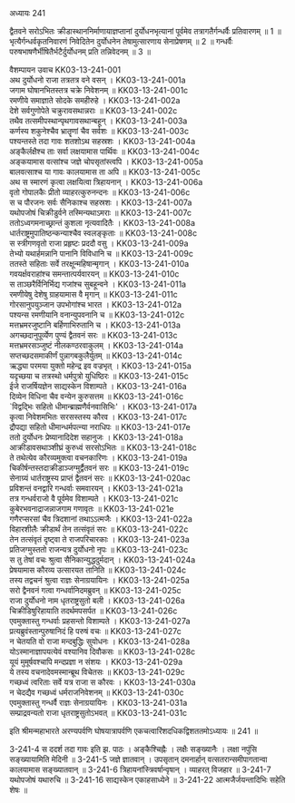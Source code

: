 अध्यायः 241

द्वैतवने सरोऽभितः क्रीडास्थाननिर्माणायाज्ञप्तानां दुर्योधनभृत्यानां पूर्वमेव तत्रागतैर्गन्धर्वैः प्रतिवारणम् ॥ 1 ॥ भृत्यैर्गन्धर्वकृतनिवारणं निवेदितेन दुर्योधनेन तेषामुत्सारणाय सेनाप्रेषणम् ॥ 2 ॥ गन्धर्वैः परुषभाषणैर्भीषितैर्भटैर्दुर्योधनम् प्रति तन्निवेदनम् ॥ 3 ॥

वैशम्पायन उवाच 	KK03-13-241-001  
अथ दुर्योधनो राजा तत्रतत्र वने वसन् ।	KK03-13-241-001a  
जगाम घोषानभितस्तत्र चक्रे निवेशनम् ॥	KK03-13-241-001c  
रमणीये समाज्ञाते सोदके समहीरुहे ।	KK03-13-241-002a  
देशे सर्वगुणोपेते चक्रुरावसथान्नराः ॥	KK03-13-241-002c  
तथैव तत्समीपस्थान्पृथगावसथान्बहून् ।	KK03-13-241-003a  
कर्णस्य शकुनेश्चैव भ्रातॄणां चैव सर्वशः ॥	KK03-13-241-003c  
पश्यन्तस्ते तदा गावः शतशोऽथ सहस्रशः ।	KK03-13-241-004a  
अङ्कैर्लक्षैश्च ताः सर्वा लक्षयामास पार्थिवः ॥	KK03-13-241-004c  
अङ्कयामास वत्सांश्च जज्ञे चोपसृतांस्त्वपि ।	KK03-13-241-005a  
बालवत्साश्च या गावः कालयामास ता अपि ॥	KK03-13-241-005c  
अथ स स्मारणं कृत्वा लक्षयित्वा त्रिहायनान् ।	KK03-13-241-006a  
वृतो गोपालकैः प्रीतो व्याहरत्कुरुनन्दनः ॥	KK03-13-241-006c  
स च पौरजनः सर्वः सैनिकाश्च सहस्रशः ।	KK03-13-241-007a  
यथोपजोषं चिक्रीडुर्वने तस्मिन्यथाऽमराः ॥	KK03-13-241-007c  
ततोऽध्वगमनाच्छ्रान्तं कुशला नृत्यवादितैः ।	KK03-13-241-008a  
धार्तराष्ट्रमुपातिष्ठन्कन्याश्चैव स्वलङ्कृताः ॥	KK03-13-241-008c  
स स्त्रीगणवृतो राजा प्रहृष्टः प्रददौ वसु ।	KK03-13-241-009a  
तेभ्यो यथार्हमन्नानि पानानि विविधानि च ॥	KK03-13-241-009c  
ततस्ते सहिताः सर्वे तरक्षून्महिषान्मृगान् ।	KK03-13-241-010a  
गवयर्क्षवराहांश्च समन्तात्पर्यवारयन् ॥	KK03-13-241-010c  
स ताञ्छरैर्विनिर्भिद्य गजांश्च सुबहून्वने ।	KK03-13-241-011a  
रमणीयेषु देशेषु ग्राहयामास वै मृगान् ॥	KK03-13-241-011c  
गोरसानुपयुञ्जान उपभोगांश्च भारत ।	KK03-13-241-012a  
पश्यन्स रमणीयानि वनान्युपवनानि च ॥	KK03-13-241-012c  
मत्तभ्रमरजुष्टानि बर्हिणाभिरुतानि च ।	KK03-13-241-013a  
अगच्छदानुपूर्व्येण पुण्यं द्वैतवनं सरः ॥	KK03-13-241-013c  
मत्तभ्रमरसञ्जुष्टं नीलकण्ठरवाकुलम् ।	KK03-13-241-014a  
सप्तच्छदसमाकीर्णं पुन्नागबकुलैर्युतम् ॥	KK03-13-241-014c  
ऋद्ध्या परमया युक्तो महेन्द्र इव वज्रभृत् ।	KK03-13-241-015a  
यदृच्छया च तत्रस्थो धर्मपुत्रो युधिष्ठिरः ॥	KK03-13-241-015c  
ईजे राजर्षियज्ञेन साद्यस्केन विशाम्पते ।	KK03-13-241-016a  
दिव्येन विधिना चैव वन्येन कुरुसत्तम ॥	KK03-13-241-016c  
`विद्वद्भिः सहितो धीमान्ब्राह्मणैर्वनवासिभिः' ।	KK03-13-241-017a  
कृत्वा निवेशमभितः सरसस्तस्य कौरव ।	KK03-13-241-017c  
द्रौपद्या सहितो धीमान्धर्मपत्न्या नराधिपः ॥	KK03-13-241-017e  
ततो दुर्योधनः प्रेष्यानादिदेश सहानुजः ।	KK03-13-241-018a  
आक्रीडावसथाञ्शीघ्रं कुरुध्वं सरसोऽभितः ॥	KK03-13-241-018c  
ते तथेत्येव कौरव्यमुक्त्वा वचनकारिणः ।	KK03-13-241-019a  
चिकीर्षन्तस्तदाक्रीडाञ्जग्मुर्द्वैतवनं सरः ॥	KK03-13-241-019c  
सेनाग्र्यं धार्तराष्ट्रस्य प्राप्तं द्वैतवनं सरः ॥	KK03-13-241-020ac  
प्रविशन्तं वनद्वारि गन्धर्वाः समवारयन् ।	KK03-13-241-021a  
तत्र गन्धर्वराजो वै पूर्वमेव विशाम्पते ।	KK03-13-241-021c  
कुबेरभवनाद्राजन्नाजगाम गणावृतः ॥	KK03-13-241-021e  
गणैरप्सरसां चैव त्रिदशानां तथाऽऽत्मजैः ।	KK03-13-241-022a  
विहारशीलैः क्रीडार्थं तेन तत्संवृतं सरः ॥	KK03-13-241-022c  
तेन तत्संवृतं दृष्ट्वा ते राजपरिचारकाः ।	KK03-13-241-023a  
प्रतिजग्मुस्ततो राजन्यत्र दुर्योधनो नृपः ॥	KK03-13-241-023c  
स तु तेषां वचः श्रुत्वा सैनिकान्युद्धदुर्मदान् ।	KK03-13-241-024a  
प्रेषयामास कौरव्य उत्सारयत तानिति ॥	KK03-13-241-024c  
तस्य तद्वचनं श्रुत्वा राज्ञः सेनाग्रयायिनः ।	KK03-13-241-025a  
सरो द्वैनवनं गत्वा गन्धर्वानिदमब्रुवन् ॥	KK03-13-241-025c  
राजा दुर्योधनो नाम धृतराष्ट्रसुतो बली ।	KK03-13-241-026a  
चिक्रीडिषुरिहायाति तदर्थमपसर्पत ॥	KK03-13-241-026c  
एवमुक्तास्तु गन्धर्वाः प्रहसन्तो विशाम्पते ।	KK03-13-241-027a  
प्रत्यब्रुवंस्तान्पुरुषानिदं हि परुषं वचः ॥	KK03-13-241-027c  
न चेतयति वो राजा मन्दबुद्धिः सुयोधनः ।	KK03-13-241-028a  
योऽस्मानाज्ञापयत्येवं वश्यानिव दिवौकसः ॥	KK03-13-241-028c  
यूयं मुमूर्षवश्चापि मन्दप्रज्ञा न संशयः ।	KK03-13-241-029a  
ये तस्य वचनादेवमस्मान्ब्रूथ विचेतसः ॥	KK03-13-241-029c  
गच्छध्वं त्वरिताः सर्वे यत्र राजा स कौरवः ।	KK03-13-241-030a  
न चेदद्यैव गच्छध्वं धर्मराजनिवेशनम् ॥	KK03-13-241-030c  
एवमुक्तास्तु गन्धर्वै राज्ञः सेनाग्रयायिनः ।	KK03-13-241-031a  
सम्प्राद्रवन्यतो राजा धृतराष्ट्रसुतोऽभवत् ॥	KK03-13-241-031c  

इति श्रीमन्महाभारते अरण्यपर्वणि घोषयात्रापर्वणि एकचत्वारिंशदधिकद्विशततमोऽध्यायः ॥ 241 ॥

3-241-4 स ददर्श तदा गावः इति झ. पाठः । अङ्कैश्चिह्नैः । लक्षैः सङ्ख्यानैः । लक्षा नपुंसि सङ्ख्यायामिति मेदिनी ॥ 3-241-5 जज्ञे ज्ञातवान् । उपसृतान् दमनार्हान् वत्सतरान्समीपागतान्वा कालयामास सङ्ख्यातवान् ॥ 3-241-6 त्रिहायनांस्त्रिवर्षान्वृषान् । व्याहरत् विजहार ॥ 3-241-7 यथोपजोषं यथारुचि ॥ 3-241-16 साद्यस्केन एकाहसाध्येने ॥ 3-241-22 आत्मजैर्जयन्तादिभिः सहेति शेषः ॥
